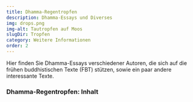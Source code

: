 ```yaml
---
title: Dhamma-Regentropfen
description: Dhamma-Essays und Diverses
img: drops.png
img-alt: Tautropfen auf Moos 
slugDir: Tropfen
category: Weitere Informationen
order: 2
---
```


Hier finden Sie Dhamma-Essays verschiedener Autoren, die sich auf die frühen buddhistischen Texte (FBT) stützen, sowie ein paar andere interessante Texte.

### Dhamma-Regentropfen: Inhalt

